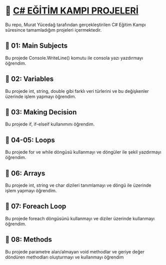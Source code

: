 # 🚀 [C# EĞİTİM KAMPI PROJELERİ](https://www.youtube.com/@MurattYucedag)

Bu repo, Murat Yücedağ tarafından gerçekleştirilen C# Eğitim Kampı süresince tamamladığım projeleri içermektedir.

## 📍 01: Main Subjects
Bu projede Console.WriteLine() komutu ile consola yazı yazdırmayı öğrendim.

## 📍 02: Variables
Bu projede int, string, double gibi farklı veri türlerini ve bu değişkenler üzerinde işlem yapmayı öğrendim.

## 📍 03: Making Decision
Bu projede if, if-elseif kullanımını öğrendim.

## 📍 04-05: Loops
Bu projede for ve while döngüsü kullanmayı ve döngüler ile şekil yazdırmayı öğrendim.

## 📍 06: Arrays
Bu projede int, string ve char dizileri tanımlamayı ve döngü ile üzerinde işlem yapmayı öğrendim.

## 📍 07: Foreach Loop
Bu projede foreach döngüsünü kullanmayı ve diziler üzerinde kullanmayı öğrendim.

## 📍 08: Methods
Bu projede parametre alan/almayan void methodlar ve geriye değer döndüren methodları oluşturmayı ve kullanmayı öğrendim
